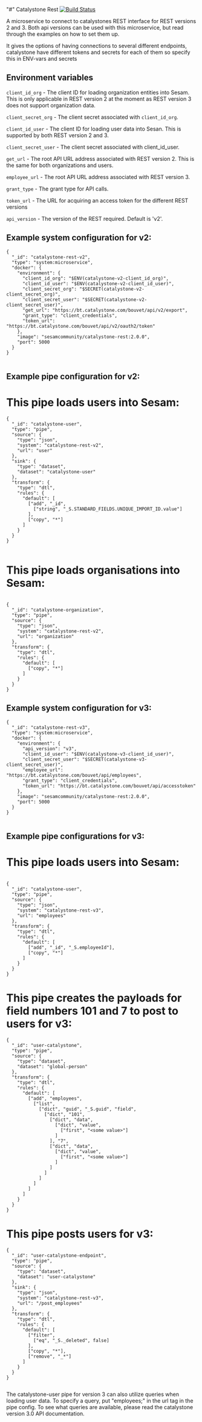 "#" Catalystone Rest
[![Build Status](https://travis-ci.org/sesam-community/catalystone-rest.svg?branch=master)](https://travis-ci.org/sesam-community/catalystone-rest)

A microservice to connect to catalystones REST interface for REST versions 2 and 3. Both api versions can be used with this microservice, but read through the examples on how to set them up.

It gives the options of having connections to several different endpoints, catalystone have different tokens and secrets for each of them so specify this in ENV-vars and secrets


## Environment variables

`client_id_org` - The client ID for loading organization entities into Sesam. This is only applicable in REST version 2 at the moment as REST version 3 does not support organization data.

`client_secret_org` - The client secret associated with `client_id_org`.

`client_id_user` - The client ID for loading user data into Sesan. This is supported by both REST version 2 and 3. 

`client_secret_user` - The client secret associated with client_id_user.

`get_url` - The root API URL address associated with REST version 2. This is the same for both organizations and users.

`employee_url` - The root API URL address associated with REST version 3.   

`grant_type` - The grant type for API calls.

`token_url` - The URL for acquiring an access token for the different REST versions

`api_version` - The version of the REST required. Default is 'v2'. 

## Example system configuration for v2:


```
{
  "_id": "catalystone-rest-v2",
  "type": "system:microservice",
  "docker": {
    "environment": {
      "client_id_org": "$ENV(catalystone-v2-client_id_org)",
      "client_id_user": "$ENV(catalystone-v2-client_id_user)",
      "client_secret_org": "$SECRET(catalystone-v2-client_secret_org)",
      "client_secret_user": "$SECRET(catalystone-v2-client_secret_user)",
      "get_url": "https://bt.catalystone.com/bouvet/api/v2/export",
      "grant_type": "client_credentials",
      "token_url": "https://bt.catalystone.com/bouvet/api/v2/oauth2/token"
    },
    "image": "sesamcommunity/catalystone-rest:2.0.0",
    "port": 5000
  }
}


```

## Example pipe configuration for v2:
# This pipe loads users into Sesam:

```
{
  "_id": "catalystone-user",
  "type": "pipe",
  "source": {
    "type": "json",
    "system": "catalystone-rest-v2",
    "url": "user"
  },
  "sink": {
    "type": "dataset",
    "dataset": "catalystone-user"
  },
  "transform": {
    "type": "dtl",
    "rules": {
      "default": [
        ["add", "_id",
          ["string", "_S.STANDARD_FIELDS.UNIQUE_IMPORT_ID.value"]
        ],
        ["copy", "*"]
      ]
    }
  }
}


```
# This pipe loads organisations into Sesam:
```

{
  "_id": "catalystone-organization",
  "type": "pipe",
  "source": {
    "type": "json",
    "system": "catalystone-rest-v2",
    "url": "organization"
  },
  "transform": {
    "type": "dtl",
    "rules": {
      "default": [
        ["copy", "*"]
      ]
    }
  }
}

```


## Example system configuration for v3:


```
{
  "_id": "catalystone-rest-v3",
  "type": "system:microservice",
  "docker": {
    "environment": {
      "api_version": "v3",
      "client_id_user": "$ENV(catalystone-v3-client_id_user)",
      "client_secret_user": "$SECRET(catalystone-v3-client_secret_user)",
      "employee_url": "https://bt.catalystone.com/bouvet/api/employees",
      "grant_type": "client_credentials",
      "token_url": "https://bt.catalystone.com/bouvet/api/accesstoken"
    },
    "image": "sesamcommunity/catalystone-rest:2.0.0",
    "port": 5000
  }
}


```

## Example pipe configurations for v3:
# This pipe loads users into Sesam:

```

{
  "_id": "catalystone-user",
  "type": "pipe",
  "source": {
    "type": "json",
    "system": "catalystone-rest-v3",
    "url": "employees"
  },
  "transform": {
    "type": "dtl",
    "rules": {
      "default": [
        ["add", "_id", "_S.employeeId"],
        ["copy", "*"]
      ]
    }
  }
}

```

# This pipe creates the payloads for field numbers 101 and 7 to post to users for v3:

```
{
  "_id": "user-catalystone",
  "type": "pipe",
  "source": {
    "type": "dataset",
    "dataset": "global-person"
  },
  "transform": {
    "type": "dtl",
    "rules": {
      "default": [
        ["add", "employees",
          ["list",
            ["dict", "guid", "_S.guid", "field",
              ["dict", "101",
                ["dict", "data",
                  ["dict", "value",
                    ["first", "<some value>"]
                  ]
                ], "7",
                ["dict", "data",
                  ["dict", "value",
                    ["first", "<some value>"]
                  ]
                ]
              ]
            ]
          ]
        ]
      ]
    }
  }
}

```


# This pipe posts users for v3:

```
{
  "_id": "user-catalystone-endpoint",
  "type": "pipe",
  "source": {
    "type": "dataset",
    "dataset": "user-catalystone"
  },
  "sink": {
    "type": "json",
    "system": "catalystone-rest-v3",
    "url": "/post_employees"
  },
  "transform": {
    "type": "dtl",
    "rules": {
      "default": [
        ["filter",
          ["eq", "_S._deleted", false]
        ],
        ["copy", "*"],
        ["remove", "_*"]
      ]
    }
  }
}


```

The catalystone-user pipe for version 3 can also utilize queries when loading user data. To specify a query, put "employees;<query>" in the url tag in the pipe config. To see what queries are available, please read the catalystone version 3.0 API documentation. 
